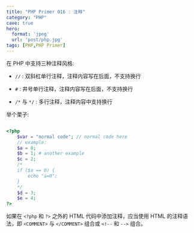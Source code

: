 ```yaml
---
title: "PHP Primer 016 : 注释"
category: "PHP"
cave: true
hero:
  format: 'jpeg'
  url: 'post/php.jpg'
tags: [PHP,PHP Primer]
---
```

在 PHP 中支持三种注释风格:

* `//` : 双斜杠单行注释，注释内容写在后面，不支持换行

* `#` : 井号单行注释，注释内容写在后面，不支持换行

* `/*` 与 `*/` : 多行注释，注释内容中支持换行

举个栗子:

```php

<?php 
	$var = "normal code"; // normal code here
	// example:
	$a = 0;
	$b = 1; # another example
	$c = 2;
	/*
	if ($a == 0) {
		echo "a=0";
	}
	*/
	$d = 3;
	$e = 4;
?>

```

如果在 `<?php` 和 `?>` 之外的 HTML 代码中添加注释，应当使用 HTML 的注释语法，即 `<COMMENT>` 与 `</COMMENT>` 组合或 `<!--` 和 `-->` 组合。






